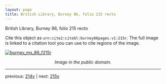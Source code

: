 ```yaml
---
layout: page
title: British Library, Burney 86, folio 215 recto
---
```


British Library, Burney 86, folio 215 recto

Cite this object as `urn:cite2:citebl:burney86pages.v1:215r`.  The full image is linked to a citation tool you can use to cite regions of the image.

[![burney_ms_86_f215r](http://www.homermultitext.org/iipsrv?IIIF=/project/homer/pyramidal/deepzoom/citebl/burney86imgs/v1/burney_ms_86_f215r.tif/full/800,/0/default.jpg)](http://www.homermultitext.org/ict2/?urn=urn:cite2:citebl:burney86imgs.v1:burney_ms_86_f215r) 

<p style="text-align: center; font-style: italic;">Image in the public domain.</p>

---

previous: [214v](../214v/) | next: [215v](../215v/)